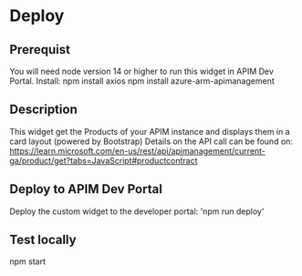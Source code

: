 
# Deploy

## Prerequist

You will need node version 14 or higher to run this widget in APIM Dev Portal.
Install: 
npm install axios
npm install azure-arm-apimanagement

## Description
This widget get the Products of your APIM instance and displays them in a card layout (powered by Bootstrap) Details on the API call can be found on: https://learn.microsoft.com/en-us/rest/api/apimanagement/current-ga/product/get?tabs=JavaScript#productcontract

## Deploy to APIM Dev Portal

Deploy the custom widget to the developer portal:
'npm run deploy'


## Test locally

npm start
